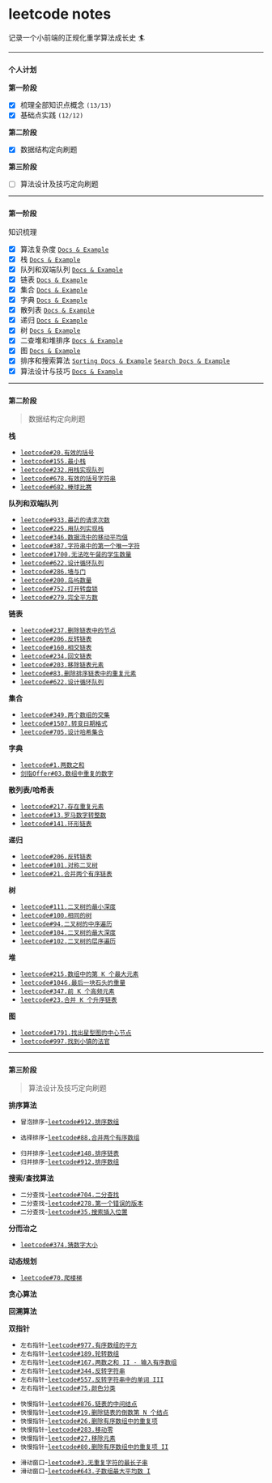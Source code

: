 # leetcode notes

记录一个小前端的正规化重学算法成长史 🏄

---

### `个人计划`

**第一阶段**

- [x] 梳理全部知识点概念 `(13/13)`
- [x] 基础点实践 `(12/12)`

**第二阶段**

- [x] 数据结构定向刷题

**第三阶段**

- [ ] 算法设计及技巧定向刷题

---

### `第一阶段`

知识梳理

- [x] 算法复杂度 [`Docs & Example`](./first-stage/complexity/README.md)
- [x] 栈 [`Docs & Example`](./first-stage/stack/README.md)
- [x] 队列和双端队列 [`Docs & Example`](./first-stage/queue/README.md)
- [x] 链表 [`Docs & Example`](./first-stage/linked-list/README.md)
- [x] 集合 [`Docs & Example`](./first-stage/set/README.md)
- [x] 字典 [`Docs & Example`](./first-stage/dictionary/README.md)
- [x] 散列表 [`Docs & Example`](./first-stage/hash-table/README.md)
- [x] 递归 [`Docs & Example`](./first-stage/recursive/README.md)
- [x] 树 [`Docs & Example`](./first-stage/tree/README.md)
- [x] 二查堆和堆排序 [`Docs & Example`](./first-stage/heap/README.md)
- [x] 图 [`Docs & Example`](./first-stage/graph/README.md)
- [x] 排序和搜索算法 [`Sorting Docs & Example`](./first-stage/sorting-search-algorithm/sorting/README.md) [`Search Docs & Example`](./first-stage/sorting-search-algorithm/search/README.md)
- [x] 算法设计与技巧 [`Docs & Example`](./first-stage/algorithm-design/README.md)

---

### `第二阶段`

> 数据结构定向刷题

**栈**

- [`leetcode#20.有效的括号`](./second-stage/stack/leetcode20.md)
- [`leetcode#155.最小栈`](./second-stage/stack/leetcode155.md)
- [`leetcode#232.用栈实现队列`](./second-stage/stack/leetcode232.md)
- [`leetcode#678.有效的括号字符串`](./second-stage/stack/leetcode678.md)
- [`leetcode#682.棒球比赛`](./second-stage/stack/leetcode682.md)

**队列和双端队列**

- [`leetcode#933.最近的请求次数`](./second-stage/queue/leetcode933.md)
- [`leetcode#225.用队列实现栈`](./second-stage/queue/leetcode225.md)
- [`leetcode#346.数据流中的移动平均值`](./second-stage/queue/leetcode346.md)
- [`leetcode#387.字符串中的第一个唯一字符`](./second-stage/queue/leetcode387.md)
- [`leetcode#1700.无法吃午餐的学生数量`](./second-stage/queue/leetcode1700.md)
- [`leetcode#622.设计循环队列`](./second-stage/queue/leetcode622.md)
- [`leetcode#286.墙与门`](./second-stage/queue/leetcode286.md)
- [`leetcode#200.岛屿数量`](./second-stage/queue/leetcode200.md)
- [`leetcode#752.打开转盘锁`](./second-stage/queue/leetcode752.md)
- [`leetcode#279.完全平方数`](./second-stage/queue/leetcode279.md)

**链表**

- [`leetcode#237.删除链表中的节点`](./second-stage/linked-list/leetcode237.md)
- [`leetcode#206.反转链表`](./second-stage/linked-list/leetcode206.md)
- [`leetcode#160.相交链表`](./second-stage/linked-list/leetcode160.md)
- [`leetcode#234.回文链表`](./second-stage/linked-list/leetcode234.md)
- [`leetcode#203.移除链表元素`](./second-stage/linked-list/leetcode203.md)
- [`leetcode#83.删除排序链表中的重复元素`](./second-stage/linked-list/leetcode83.md)
- [`leetcode#622.设计循环队列`](./second-stage/linked-list/leetcode622.md)

**集合**

- [`leetcode#349.两个数组的交集`](./second-stage/set/leetcode349.md)
- [`leetcode#1507.转变日期格式`](./second-stage/set/leetcode1507.md)
- [`leetcode#705.设计哈希集合`](./second-stage/set/leetcode705.md)

**字典**

- [`leetcode#1.两数之和`](./second-stage/dictionary/leetcode1.md)
- [`剑指Offer#03.数组中重复的数字`](./second-stage/dictionary/剑指Offer03.md)

**散列表/哈希表**

- [`leetcode#217.存在重复元素`](./second-stage/hash-table/leetcode217.md)
- [`leetcode#13.罗马数字转整数`](./second-stage/hash-table/leetcode13.md)
- [`leetcode#141.环形链表`](./second-stage/hash-table/leetcode141.md)

**递归**

- [`leetcode#206.反转链表`](./second-stage/recursive/leetcode206.md)
- [`leetcode#101.对称二叉树`](./second-stage/recursive/leetcode101.md)
- [`leetcode#21.合并两个有序链表`](./second-stage/recursive/leetcode21.md)

**树**

- [`leetcode#111.二叉树的最小深度`](./second-stage/tree/leetcode111.md)
- [`leetcode#100.相同的树`](./second-stage/tree/leetcode100.md)
- [`leetcode#94.二叉树的中序遍历`](./second-stage/tree/leetcode94.md)
- [`leetcode#104.二叉树的最大深度`](./second-stage/tree/leetcode104.md)
- [`leetcode#102.二叉树的层序遍历`](./second-stage/tree/leetcode102.md)

**堆**

- [`leetcode#215.数组中的第 K 个最大元素`](./second-stage/heap/leetcode215.md)
- [`leetcode#1046.最后一块石头的重量`](./second-stage/heap/leetcode1046.md)
- [`leetcode#347.前 K 个高频元素`](./second-stage/heap/leetcode347.md)
- [`leetcode#23.合并 K 个升序链表`](./second-stage/heap/leetcode23.md)

**图**

- [`leetcode#1791.找出星型图的中心节点`](./second-stage/graph/leetcode1791.md)
- [`leetcode#997.找到小镇的法官`](./second-stage/graph/leetcode997.md)

---

### `第三阶段`

> 算法设计及技巧定向刷题

**排序算法**

<!-- **冒泡排序** -->

- `冒泡排序`-[`leetcode#912.排序数组`](./third-stage/sorting/bubble-sort/leetcode912.md)

<!-- **选择排序** -->

- `选择排序`-[`leetcode#88.合并两个有序数组`](./third-stage/sorting/selection-sort/leetcode88.md)

<!-- **归并排序** -->

- `归并排序`-[`leetcode#148.排序链表`](./third-stage/sorting/merge-sort/leetcode148.md)
- `归并排序`-[`leetcode#912.排序数组`](./third-stage/sorting/merge-sort/leetcode912.md)

<!-- **快速排序** -->
<!-- **计数排序** -->
<!-- **桶排序** -->
<!-- **基数排序** -->
<!-- **桶排序** -->

**搜索/查找算法**

<!-- **顺序搜索** -->
<!-- **二分查找** -->

- `二分查找`-[`leetcode#704.二分查找`](./third-stage/dichotomize/leetcode704.md)
- `二分查找`-[`leetcode#278.第一个错误的版本`](./third-stage/dichotomize/leetcode278.md)
- `二分查找`-[`leetcode#35.搜索插入位置`](./third-stage/dichotomize/leetcode35.md)

<!-- **内插搜索** -->

**分而治之**

- [`leetcode#374.猜数字大小`](./third-stage/devide-and-conquer/leetcode374.md)

**动态规划**

- [`leetcode#70.爬楼梯`](./third-stage/dynamic-programming/leetcode70.md)

**贪心算法**

**回溯算法**

**双指针**

<!-- **左右指针** -->

- `左右指针`-[`leetcode#977.有序数组的平方`](./third-stage/double-pointer/leetcode977.md)
- `左右指针`-[`leetcode#189.轮转数组`](./third-stage/double-pointer/leetcode189.md)
- `左右指针`-[`leetcode#167.两数之和 II - 输入有序数组`](./third-stage/double-pointer/leetcode167.md)
- `左右指针`-[`leetcode#344.反转字符串`](./third-stage/double-pointer/leetcode344.md)
- `左右指针`-[`leetcode#557.反转字符串中的单词 III`](./third-stage/double-pointer/leetcode557.md)
- `左右指针`-[`leetcode#75.颜色分类`](./third-stage/double-pointer/leetcode75.md)

<!-- **快慢指针** -->

- `快慢指针`-[`leetcode#876.链表的中间结点`](./third-stage/double-pointer/leetcode876.md)
- `快慢指针`-[`leetcode#19.删除链表的倒数第 N 个结点`](./third-stage/double-pointer/leetcode19.md)
- `快慢指针`-[`leetcode#26.删除有序数组中的重复项`](./third-stage/double-pointer/leetcode26.md)
- `快慢指针`-[`leetcode#283.移动零`](./third-stage/double-pointer/leetcode283.md)
- `快慢指针`-[`leetcode#27.移除元素`](./third-stage/double-pointer/leetcode27.md)
- `快慢指针`-[`leetcode#80.删除有序数组中的重复项 II`](./third-stage/double-pointer/leetcode80.md)

<!-- **滑动窗口** -->

- `滑动窗口`-[`leetcode#3.无重复字符的最长子串`](./third-stage/double-pointer/leetcode3.md)
- `滑动窗口`-[`leetcode#643.子数组最大平均数 I`](./third-stage/double-pointer/leetcode643.md)
